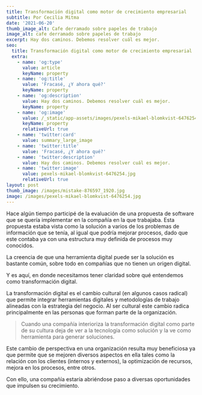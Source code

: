 ```yaml
---
title: Transformación digital como motor de crecimiento empresarial
subtitle: Por Cecilia Mitma
date: '2021-06-20'
thumb_image_alt: Cafe derramado sobre papeles de trabajo
image_alt: cafe derramado sobre papeles de trabajo
excerpt: Hay dos caminos. Debemos resolver cuál es mejor.
seo:
  title: Transformación digital como motor de crecimiento empresarial
  extra:
    - name: 'og:type'
      value: article
      keyName: property
    - name: 'og:title'
      value: 'Fracasé, ¿Y ahora qué?'
      keyName: property
    - name: 'og:description'
      value: Hay dos caminos. Debemos resolver cuál es mejor.
      keyName: property
    - name: 'og:image'
      value: /_static/app-assets/images/pexels-mikael-blomkvist-6476254.jpg
      keyName: property
      relativeUrl: true
    - name: 'twitter:card'
      value: summary_large_image
    - name: 'twitter:title'
      value: 'Fracasé, ¿Y ahora qué?'
    - name: 'twitter:description'
      value: Hay dos caminos. Debemos resolver cuál es mejor.
    - name: 'twitter:image'
      value: pexels-mikael-blomkvist-6476254.jpg
      relativeUrl: true
layout: post
thumb_image: /images/mistake-876597_1920.jpg
image: /images/pexels-mikael-blomkvist-6476254.jpg
---
```

Hace algún tiempo participé de la evaluación de una propuesta de software que se quería implementar en la compañía en la que trabajaba. Esta propuesta estaba vista como la solución a varios de los problemas de información que se tenía, al igual que podría mejorar procesos, dado que  este contaba ya con una estructura muy definida de procesos muy conocidos.

La creencia de que una herramienta digital puede ser la solución es bastante común, sobre todo en compañías que no tienen un origen digital.

Y es aquí, en donde necesitamos tener claridad sobre qué entendemos como transformación digital.

La transformación digital es el cambio cultural (en algunos casos radical) que permite integrar herramientas digitales y metodologías de trabajo alineadas con la estrategia del negocio. Al ser cultural este cambio radica principalmente en las personas que forman parte de la organización.

> Cuando una compañía interioriza la transformación digital como parte de su cultura deja de ver a la tecnología como solución y la ve como herramienta para generar soluciones.


Este cambio de perspectiva en una organización resulta muy beneficiosa ya que permite que se mejoren diversos aspectos en ella tales como la relación con los clientes (internos y externos), la optimización de recursos, mejora en los procesos, entre otros.

Con ello, una compañía estaría abriéndose paso a diversas oportunidades que impulsen su crecimiento.


